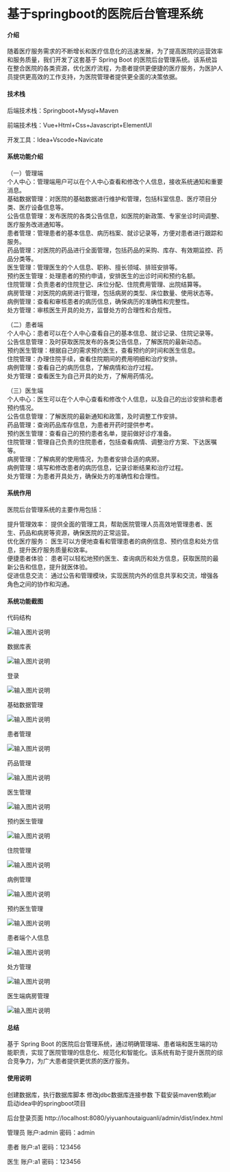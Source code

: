 # 基于springboot的医院后台管理系统

#### 介绍

随着医疗服务需求的不断增长和医疗信息化的迅速发展，为了提高医院的运营效率和服务质量，我们开发了这套基于 Spring Boot 的医院后台管理系统。该系统旨在整合医院的各类资源，优化医疗流程，为患者提供更便捷的医疗服务，为医护人员提供更高效的工作支持，为医院管理者提供更全面的决策依据。

#### 技术栈

后端技术栈：Springboot+Mysql+Maven

前端技术栈：Vue+Html+Css+Javascript+ElementUI

开发工具：Idea+Vscode+Navicate

#### 系统功能介绍

（一）管理端  
个人中心：管理端用户可以在个人中心查看和修改个人信息，接收系统通知和重要消息。  
基础数据管理：对医院的基础数据进行维护和管理，包括科室信息、医疗项目分类、医疗设备信息等。  
公告信息管理：发布医院的各类公告信息，如医院的新政策、专家坐诊时间调整、医疗服务改进通知等。  
患者管理：管理患者的基本信息、病历档案、就诊记录等，方便对患者进行跟踪和服务。  
药品管理：对医院的药品进行全面管理，包括药品的采购、库存、有效期监控、药品分类等。  
医生管理：管理医生的个人信息、职称、擅长领域、排班安排等。  
预约医生管理：处理患者的预约申请，安排医生的出诊时间和预约名额。  
住院管理：负责患者的住院登记、床位分配、住院费用管理、出院结算等。  
病房管理：对医院的病房进行管理，包括病房的类型、床位数量、使用状态等。  
病例管理：查看和审核患者的病历信息，确保病历的准确性和完整性。  
处方管理：审核医生开具的处方，监督处方的合理性和合规性。  

（二）患者端  
个人中心：患者可以在个人中心查看自己的基本信息、就诊记录、住院记录等。  
公告信息管理：及时获取医院发布的各类公告信息，了解医院的最新动态。  
预约医生管理：根据自己的需求预约医生，查看预约的时间和医生信息。  
住院管理：办理住院手续，查看住院期间的费用明细和治疗安排。  
病例管理：查看自己的病历信息，了解病情和治疗过程。  
处方管理：查看医生为自己开具的处方，了解用药情况。  

（三）医生端  
个人中心：医生可以在个人中心查看和修改个人信息，以及自己的出诊安排和患者预约情况。  
公告信息管理：了解医院的最新通知和政策，及时调整工作安排。  
药品管理：查询药品库存信息，为患者开药时提供参考。  
预约医生管理：查看自己的预约患者名单，提前做好诊疗准备。  
住院管理：管理自己负责的住院患者，包括查看病情、调整治疗方案、下达医嘱等。  
病房管理：了解病房的使用情况，为患者安排合适的病房。  
病例管理：填写和修改患者的病历信息，记录诊断结果和治疗过程。  
处方管理：为患者开具处方，确保处方的准确性和合理性。  

#### 系统作用

医院后台管理系统的主要作用包括：  

提升管理效率： 提供全面的管理工具，帮助医院管理人员高效地管理患者、医生、药品和病房等资源，确保医院的正常运营。  
优化医疗服务： 医生可以方便地查看和管理患者的病例信息、预约信息和处方信息，提升医疗服务质量和效率。  
便捷患者体验： 患者可以轻松地预约医生、查询病历和处方信息，获取医院的最新公告和信息，提升就医体验。  
促进信息交流： 通过公告和管理模块，实现医院内外的信息共享和交流，增强各角色之间的协作和沟通。  

#### 系统功能截图

代码结构

![输入图片说明](images/24d322c8bf09a7794a1e23927644130.png)

数据库表

![输入图片说明](images/42fce62dd345f2cd5c7df572ac6bccc.png)

登录

![输入图片说明](images/b753b0b569ab9aa1cb22b9b0e199d65.png)

基础数据管理

![输入图片说明](images/cea5b268bc1c74665aaeedf3ae5f987.png)

患者管理

![输入图片说明](images/df2be27281793fa8e862bbe2047d129.png)

药品管理

![输入图片说明](images/c9520e8af366f548279b03945c936b6.png)

医生管理

![输入图片说明](images/bedc9818864bf0d744c85c3cd0c8421.png)

预约医生管理

![输入图片说明](images/dfa5d05cf3e609eb59539ea0099d2d3.png)

住院管理

![输入图片说明](images/fd825bdce45ce662053a9383f831b5f.png)

病例管理

![输入图片说明](images/646ba5a360d8ffdbdfe5f7f7dfa7bf5.png)

预约医生管理

![输入图片说明](images/6067dfcfbb39f43b49991d3116832a3.png)

患者端个人信息

![输入图片说明](images/8e918bf59ca7aad1a8abf1474f5eee2.png)

处方管理

![输入图片说明](images/bb51ae0f849857688d1c5ed185d6688.png)

医生端病房管理

![输入图片说明](images/7581d06c8f2b69e7a4a012d6313bdff.png)

#### 总结

基于 Spring Boot 的医院后台管理系统，通过明确管理端、患者端和医生端的功能职责，实现了医院管理的信息化、规范化和智能化。该系统有助于提升医院的综合竞争力，为广大患者提供更优质的医疗服务。

#### 使用说明

创建数据库，执行数据库脚本 修改jdbc数据库连接参数 下载安装maven依赖jar 启动idea中的springboot项目

后台登录页面
http://localhost:8080/yiyuanhoutaiguanli/admin/dist/index.html

管理员				账户:admin 		密码：admin

患者				账户:a1 		密码：123456

医生				账户:a1 		密码：123456